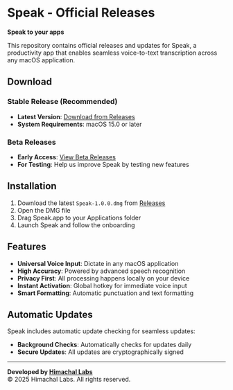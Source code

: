 # Speak - Official Releases

**Speak to your apps**

This repository contains official releases and updates for Speak, a productivity app that enables seamless voice-to-text transcription across any macOS application.

## Download

### Stable Release (Recommended)
- **Latest Version**: [Download from Releases](https://github.com/himachal-labs/speak-releases/releases/latest)
- **System Requirements**: macOS 15.0 or later

### Beta Releases
- **Early Access**: [View Beta Releases](https://github.com/himachal-labs/speak-releases/releases?q=prerelease%3Atrue)
- **For Testing**: Help us improve Speak by testing new features

## Installation

1. Download the latest `Speak-1.0.0.dmg` from [Releases](https://github.com/himachal-labs/speak-releases/releases)
2. Open the DMG file
3. Drag Speak.app to your Applications folder
4. Launch Speak and follow the onboarding

## Features

- **Universal Voice Input**: Dictate in any macOS application
- **High Accuracy**: Powered by advanced speech recognition
- **Privacy First**: All processing happens locally on your device
- **Instant Activation**: Global hotkey for immediate voice input
- **Smart Formatting**: Automatic punctuation and text formatting

## Automatic Updates

Speak includes automatic update checking for seamless updates:
- **Background Checks**: Automatically checks for updates daily
- **Secure Updates**: All updates are cryptographically signed

---

**Developed by [Himachal Labs](https://github.com/himachal-labs)**  
© 2025 Himachal Labs. All rights reserved.